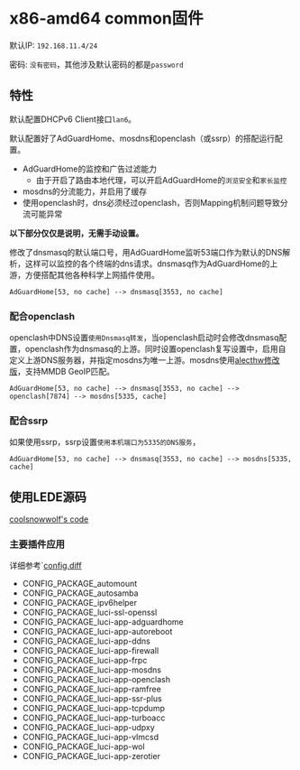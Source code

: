 # x86-amd64 common固件

默认IP: `192.168.11.4/24`

密码: `没有密码`，其他涉及默认密码的都是`password`

## 特性

默认配置DHCPv6 Client接口`lan6`。

默认配置好了AdGuardHome、mosdns和openclash（或ssrp）的搭配运行配置。

- AdGuardHome的监控和广告过滤能力
  - 由于开启了路由本地代理，可以开启AdGuardHome的`浏览安全`和`家长监控`
- mosdns的分流能力，并启用了缓存
- 使用openclash时，dns必须经过openclash，否则Mapping机制问题导致分流可能异常

**以下部分仅仅是说明，无需手动设置。**

修改了dnsmasq的默认端口号，用AdGuardHome监听53端口作为默认的DNS解析，这样可以监控的各个终端的dns请求。dnsmasq作为AdGuardHome的上游，方便搭配其他各种科学上网插件使用。


```
AdGuardHome[53, no cache] --> dnsmasq[3553, no cache]
```

### 配合openclash

openclash中DNS设置`使用Dnsmasq转发`，当openclash启动时会修改dnsmasq配置，openclash作为dnsmasq的上游。同时设置openclash复写设置中，启用自定义上游DNS服务器，并指定mosdns为唯一上游。mosdns使用[alecthw修改版](https://github.com/alecthw/mosdns)，支持MMDB GeoIP匹配。

```
AdGuardHome[53, no cache] --> dnsmasq[3553, no cache] --> openclash[7874] --> mosdns[5335, cache]
```

### 配合ssrp

如果使用ssrp，ssrp设置`使用本机端口为5335的DNS服务`，

```
AdGuardHome[53, no cache] --> dnsmasq[3553, no cache] --> mosdns[5335, cache]
```

## 使用LEDE源码

[coolsnowwolf's code](https://github.com/coolsnowwolf/lede)

### 主要插件应用

详细参考`[config.diff](config.diff)

- CONFIG_PACKAGE_automount
- CONFIG_PACKAGE_autosamba
- CONFIG_PACKAGE_ipv6helper
- CONFIG_PACKAGE_luci-ssl-openssl
- CONFIG_PACKAGE_luci-app-adguardhome
- CONFIG_PACKAGE_luci-app-autoreboot
- CONFIG_PACKAGE_luci-app-ddns
- CONFIG_PACKAGE_luci-app-firewall
- CONFIG_PACKAGE_luci-app-frpc
- CONFIG_PACKAGE_luci-app-mosdns
- CONFIG_PACKAGE_luci-app-openclash
- CONFIG_PACKAGE_luci-app-ramfree
- CONFIG_PACKAGE_luci-app-ssr-plus
- CONFIG_PACKAGE_luci-app-tcpdump
- CONFIG_PACKAGE_luci-app-turboacc
- CONFIG_PACKAGE_luci-app-udpxy
- CONFIG_PACKAGE_luci-app-vlmcsd
- CONFIG_PACKAGE_luci-app-wol
- CONFIG_PACKAGE_luci-app-zerotier
